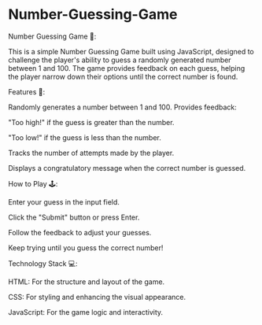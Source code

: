 # Number-Guessing-Game
Number Guessing Game 🎯:

This is a simple Number Guessing Game built using JavaScript, designed to challenge the player's ability to guess a randomly generated number between 1 and 100. The game provides feedback on each guess, helping the player narrow down their options until the correct number is found.

Features 🚀:

Randomly generates a number between 1 and 100.
Provides feedback:

"Too high!" if the guess is greater than the number.

"Too low!" if the guess is less than the number.

Tracks the number of attempts made by the player.

Displays a congratulatory message when the correct number is guessed.

How to Play 🕹️:

Enter your guess in the input field.

Click the "Submit" button or press Enter.

Follow the feedback to adjust your guesses.

Keep trying until you guess the correct number!

Technology Stack 💻:

HTML: For the structure and layout of the game.

CSS: For styling and enhancing the visual appearance.

JavaScript: For the game logic and interactivity.
